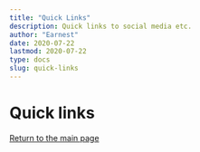 ```yaml
---
title: "Quick Links"
description: Quick links to social media etc.
author: "Earnest"
date: 2020-07-22
lastmod: 2020-07-22
type: docs
slug: quick-links
---
```

# Quick links
[Return to the main page](../)
